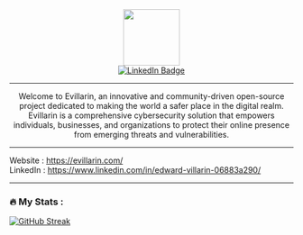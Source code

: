 <div id="header" align="center">
  <img src="https://evillarin.com/storage/orange-3d-and-modern-technology-logo-512-512-px-removebg-preview.png" width="100"/>
<div id="badges">
  <a href="https://www.linkedin.com/in/edward-villarin-06883a290/">
    <img src="https://img.shields.io/badge/LinkedIn-blue?style=for-the-badge&logo=linkedin&logoColor=white" alt="LinkedIn Badge"/>
  </a>
</div>
<img src="https://komarev.com/ghpvc/?username=ZedUnderson&style=flat-square&color=blue" alt=""/>
<hr>
  Welcome to Evillarin, an innovative and community-driven open-source project dedicated to making the world a safer place in the digital realm. Evillarin is a comprehensive cybersecurity solution that empowers individuals, businesses, and organizations to protect their online presence from emerging threats and vulnerabilities.
</div>
<hr>

Website : https://evillarin.com/ <br>
LinkedIn : https://www.linkedin.com/in/edward-villarin-06883a290/

---

### :fire: My Stats :
[![GitHub Streak](https://streak-stats.demolab.com?user=ZedUnderson&theme=dark&hide_border=true&mode=weekly)](https://git.io/streak-stats)
